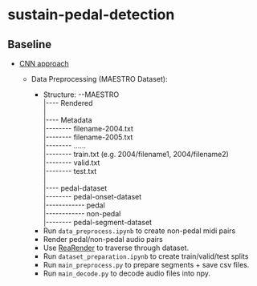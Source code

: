 # sustain-pedal-detection

## Baseline
* [CNN approach](https://github.com/beiciliang/sustain-pedal-detection)
    - Data Preprocessing (MAESTRO Dataset):
        * Structure:
            --MAESTRO  
            |---- Rendered  
            |  
            |---- Metadata  
            |-------- filename-2004.txt  
            |-------- filename-2005.txt  
            |-------- ......  
            |-------- train.txt (e.g. 2004/filename1, 2004/filename2)  
            |-------- valid.txt  
            |-------- test.txt  
            |  
            |---- pedal-dataset  
            |-------- pedal-onset-dataset  
            |------------ pedal  
            |------------ non-pedal  
            |-------- pedal-segment-dataset  
            
        -  Run `data_preprocess.ipynb` to create non-pedal midi pairs
        -  Render pedal/non-pedal audio pairs
        * Use [ReaRender](https://github.com/YatingMusic/ReaRender) to traverse through dataset.
        
        - Run `dataset_preparation.ipynb` to create train/valid/test splits
        - Run `main_preprocess.py` to prepare segments + save csv files.
        - Run `main_decode.py` to decode audio files into npy.
